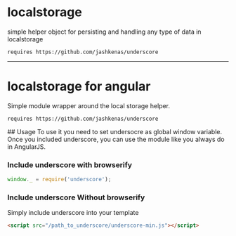 # localstorage

simple helper object for persisting and handling any type of data in localstorage

```
requires https://github.com/jashkenas/underscore
```
___
# localstorage for angular

Simple module wrapper around the local storage helper. 

```
requires https://github.com/jashkenas/underscore
```

## Usage
To use it you need to set undersocre as global window variable.
Once you included underscore, you can use the module like you always do in AngularJS.

### Include underscore with browserify
```javascript
window._ = require('underscore');
````

### Include underscore Without browserify
Simply include underscore into your template
```html
<script src="/path_to_underscore/underscore-min.js"></script>
```
